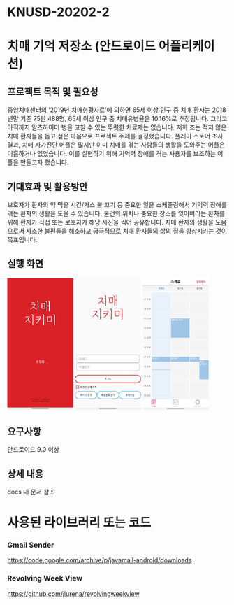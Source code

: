 # KNUSD-20202-2
# 치매 기억 저장소 (안드로이드 어플리케이션)
## 프로젝트 목적 및 필요성
중앙치매센터의 ‘2019년 치매현황자료’에 의하면 65세 이상 인구 중 치매 환자는 2018년말 기준 75만 488명, 65세 이상 인구 중 치매유병율은 10.16%로 추정됩니다. 그리고 아직까지 알츠하이머 병을 고칠 수 있는 뚜렷한 치료제는 없습니다. 저희 조는 적지 않은 치매 환자들을 돕고 싶은 마음으로 프로젝트 주제를 결정했습니다.
플레이 스토어 조사 결과, 치매 자가진단 어플은 많지만 이미 치매를 겪는 사람들의 생활을 도와주는 어플은 미흡하거나 없었습니다. 이를 실현하기 위해 기억력 장애를 겪는 사용자를 보조하는 어플을 만들고자 했습니다.

## 기대효과 및 활용방안
보호자가 환자의 약 먹을 시간/가스 불 끄기 등 중요한 일을 스케줄링해서 기억력 장애를 겪는 환자의 생활을 도울 수 있습니다. 물건의 위치나 중요한 장소를 잊어버리는 환자를 위해 환자가 직접 또는 보호자가 해당 사진을 찍어 공유합니다. 치매 환자의 생활을 도움으로써 사소한 불편들을 해소하고 궁극적으로 치매 환자들의 삶의 질을 향상시키는 것이 목표입니다.

## 실행 화면
<img src="./screenshots/1.jpg" width="30%">
<img src="./screenshots/2.jpg" width="30%">
<img src="./screenshots/3.jpg" width="30%">

## 요구사항
안드로이드 9.0 이상

## 상세 내용
docs 내 문서 참조

# 사용된 라이브러리 또는 코드
### Gmail Sender
https://code.google.com/archive/p/javamail-android/downloads
### Revolving Week View
https://github.com/jlurena/revolvingweekview

